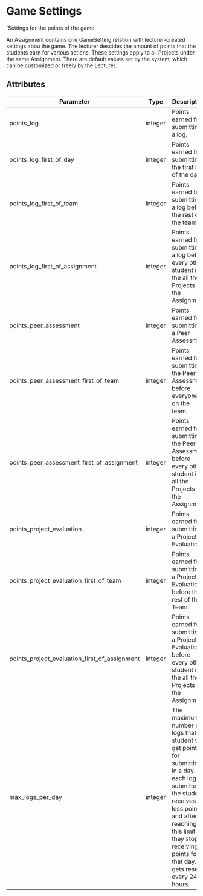 # Game Settings

<p class="short-description">'Settings for the points of the game'</p>

An Assignment contains one GameSetting relation with lecturer-created settings abou the game.
The lecturer descides the amount of points that the students earn for various actions. These settings
apply to all Projects under the same Assignment.
There are default values set by the system, which can be customized or freely by the Lecturer.

## Attributes

Parameter | Type | Description
--------- | ------- | -----------
points_log | integer | Points earned for submitting a log.
points_log_first_of_day | integer | Points earned for submitting the first log of the day.
points_log_first_of_team | integer | Points earned for submitting a log before the rest of the team.
points_log_first_of_assignment | integer | Points earned for submitting a log before every other student in the all the Projects of the Assignment
points_peer_assessment | integer | Points earned for submitting a Peer Assessment
points_peer_assessment_first_of_team | integer | Points earned for submitting the Peer Assessment before everyone on the team.
points_peer_assessment_first_of_assignment | integer | Points earned for submitting the Peer Assessment before every other student in all the Projects of the Assignment
points_project_evaluation | integer | Points earned for submitting a Project Evaluation
points_project_evaluation_first_of_team | integer | Points earned for submitting a Project Evaluation before the rest of the Team.
points_project_evaluation_first_of_assignment | integer | Points earned for submitting a Project Evaluation before every other student in the all the Projects of the Assignment
max_logs_per_day | integer | The maximum number of logs that a student will get points for submitting in a day. For each log submitted the student receives less points, and after reaching this limit they stop receiving points for that day. It gets reset every 24 hours.

